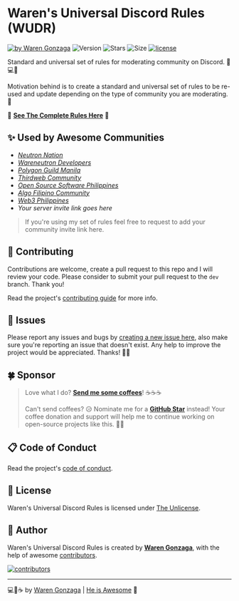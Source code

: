 # Waren's Universal Discord Rules (WUDR)

[![by Waren Gonzaga](https://img.shields.io/badge/by-Waren%20Gonzaga-blue.svg?longCache=true&style=flat-square)](https://bmc.xyz/warengonzaga) ![Version](https://img.shields.io/github/release/warengonzaga/waren-universal-discord-rules.svg?style=flat-square) ![Stars](https://img.shields.io/github/stars/warengonzaga/waren-universal-discord-rules.svg?style=flat-square) ![Size](https://img.shields.io/github/repo-size/warengonzaga/waren-universal-discord-rules?color=green&style=flat-square) [![license](https://img.shields.io/github/license/warengonzaga/waren-universal-discord-rules?style=flat-square)](https://github.com/warengonzaga/waren-universal-discord-rules/blob/main/license)

Standard and universal set of rules for moderating community on Discord. 📜💻🌈

Motivation behind is to create a standard and universal set of rules to be re-used and update depending on the type of community you are moderating. 🤘

📜 **[See The Complete Rules Here](./rules.md)** 📜

## ✨ Used by Awesome Communities

- _[Neutron Nation](https://discord.gg/MzSm76Eqgq)_
- _[Wareneutron Developers](https://discord.gg/6Gzxwtt)_
- _[Polygon Guild Manila](https://discord.gg/UsrhBZWpzX)_
- _[Thirdweb Community](https://discord.gg/thirdweb)_
- _[Open Source Software Philippines](https://discord.gg/M6xBHtqmka)_
- _[Algo Filipino Community](https://discord.gg/fkJKBptEwn)_
- _[Web3 Philippines](https://web3philippines.org/discord)_
- _Your server invite link goes here_

> If you're using my set of rules feel free to request to add your community invite link here.

## 🎯 Contributing

Contributions are welcome, create a pull request to this repo and I will review your code. Please consider to submit your pull request to the `dev` branch. Thank you!

Read the project's [contributing guide](./contributing.md) for more info.

## 🐛 Issues

Please report any issues and bugs by [creating a new issue here](https://github.com/warengonzaga/waren-universal-discord-rules/issues/new/choose), also make sure you're reporting an issue that doesn't exist. Any help to improve the project would be appreciated. Thanks! 🙏✨

## 🍀 Sponsor

> Love what I do? **[Send me some coffees](https://warengonzaga.com/donate)**! ☕☕☕
>
> Can't send coffees? 😥 Nominate me for a **[GitHub Star](https://stars.github.com/nominate)** instead!
> Your coffee donation and support will help me to continue working on open-source projects like this. 🙏😇

## 📋 Code of Conduct

Read the project's [code of conduct](./code_of_conduct.md).

## 📃 License

Waren's Universal Discord Rules is licensed under [The Unlicense](https://opensource.org/licenses/unlicense).

## 📝 Author

Waren's Universal Discord Rules is created by **[Waren Gonzaga](https://github.com/warengonzaga)**, with the help of awesome [contributors](https://github.com/warengonzaga/waren-universal-discord-rules/graphs/contributors).

[![contributors](https://contrib.rocks/image?repo=warengonzaga/waren-universal-discord-rules)](https://github.com/warengonzaga/waren-universal-discord-rules/graphs/contributors)

---

💻💖☕ by [Waren Gonzaga](https://warengonzaga.com) | [He is Awesome](https://www.youtube.com/watch?v=HHrxS4diLew&t=44s) 🙏

